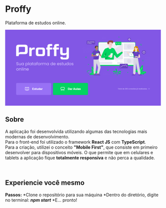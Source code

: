 # Proffy
Plataforma de estudos online.

<img src="./proffy-1.png" alt="Image project" />

## Sobre
A aplicação foi desenvolvida utilizando algumas das tecnologias mais modernas de desenvolvimento.
<br />
Para o front-end foi utilizado o framework **React JS** com **TypeScript**.
<br />
Para a criação, utilizei o conceito **"Mobile First"**, que consiste em primeiro desenvolver para dispositivos móveis. O que permite que em celulares e tablets a aplicação fique **totalmente responsiva** e não perca a qualidade.

<img src="" /> <img src="" />

## Experiencie você mesmo

**Passos:**
*Clone o repositório para sua máquina
*Dentro do diretório, digite no terminal: ***npm start***
*E... pronto!
